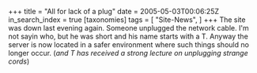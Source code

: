 +++
title = "All for lack of a plug"
date = 2005-05-03T00:06:25Z
in_search_index = true
[taxonomies]
tags = [
"Site-News",
]
+++
The site was down last evening again. Someone unplugged the network cable. I'm not sayin who, but he was short and his name starts with a T. Anyway the server is now located in a safer environment where such things should no longer occur. (<em>and T has received a strong lecture on unplugging strange cords</em>)
